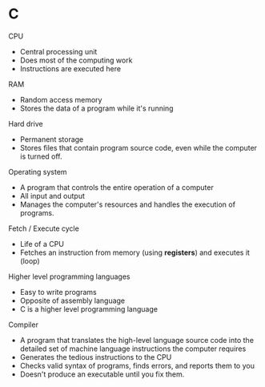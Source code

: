 # C

CPU
- Central processing unit
- Does most of the computing work
- Instructions are executed here

RAM
- Random access memory
- Stores the data of a program while it's running

Hard drive
- Permanent storage
- Stores files that contain program source code, even while the computer is turned off.

Operating system
- A program that controls the entire operation of a computer
- All input and output
- Manages the computer's resources and handles the execution of programs.

Fetch / Execute cycle
- Life of a CPU
- Fetches an instruction from memory (using **registers**) and executes it (loop)

Higher level programming languages
- Easy to write programs
- Opposite of assembly language
- C is a higher level programming language

Compiler
- A program that translates the high-level language source code into the detailed set of machine language instructions the computer requires
- Generates the tedious instructions to the CPU
- Checks valid syntax of programs, finds errors, and reports them to you
- Doesn't produce an executable until you fix them.

